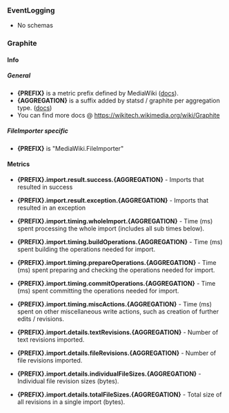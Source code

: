 ### EventLogging

* No schemas

### Graphite

#### Info

##### General

* **{PREFIX}** is a metric prefix defined by MediaWiki ([docs](https://www.mediawiki.org/wiki/Manual:$wgStatsdMetricPrefix)).
* **{AGGREGATION}** is a suffix added by statsd / graphite per aggregation type. ([docs](https://wikitech.wikimedia.org/wiki/Graphite#Extended_properties))
* You can find more docs @ https://wikitech.wikimedia.org/wiki/Graphite

##### FileImporter specific

* **{PREFIX}** is "MediaWiki.FileImporter"

#### Metrics

* **{PREFIX}.import.result.success.{AGGREGATION}** - Imports that resulted in success
* **{PREFIX}.import.result.exception.{AGGREGATION}** - Imports that resulted in an exception

* **{PREFIX}.import.timing.wholeImport.{AGGREGATION}** - Time (ms) spent processing the whole import (includes all sub times below).
* **{PREFIX}.import.timing.buildOperations.{AGGREGATION}** - Time (ms) spent building the operations needed for import.
* **{PREFIX}.import.timing.prepareOperations.{AGGREGATION}** - Time (ms) spent preparing and checking the operations needed for import.
* **{PREFIX}.import.timing.commitOperations.{AGGREGATION}** - Time (ms) spent committing the operations needed for import.
* **{PREFIX}.import.timing.miscActions.{AGGREGATION}** - Time (ms) spent on other miscellaneous write actions, such as creation of further edits / revisions.

* **{PREFIX}.import.details.textRevisions.{AGGREGATION}** - Number of text revisions imported.
* **{PREFIX}.import.details.fileRevisions.{AGGREGATION}** - Number of file revisions imported.
* **{PREFIX}.import.details.individualFileSizes.{AGGREGATION}** - Individual file revision sizes (bytes).
* **{PREFIX}.import.details.totalFileSizes.{AGGREGATION}** - Total size of all revisions in a single import (bytes).
